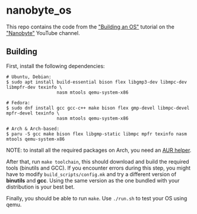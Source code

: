 # nanobyte_os
This repo contains the code from the ["Building an OS"](https://www.youtube.com/watch?v=9t-SPC7Tczc&list=PLFjM7v6KGMpiH2G-kT781ByCNC_0pKpPN) tutorial on the ["Nanobyte"](https://www.youtube.com/channel/UCSPIuWADJIMIf9Erf--XAsA) YouTube channel.

## Building
First, install the following dependencies:

```
# Ubuntu, Debian:
$ sudo apt install build-essential bison flex libgmp3-dev libmpc-dev libmpfr-dev texinfo \
                   nasm mtools qemu-system-x86
           
# Fedora:
$ sudo dnf install gcc gcc-c++ make bison flex gmp-devel libmpc-devel mpfr-devel texinfo \
                   nasm mtools qemu-system-x86
                   
# Arch & Arch-based:
$ paru -S gcc make bison flex libgmp-static libmpc mpfr texinfo nasm mtools qemu-system-x86
```
NOTE: to install all the required packages on Arch, you need an [AUR helper](https://wiki.archlinux.org/title/AUR_helpers).

After that, run `make toolchain`, this should download and build the required tools (binutils and GCC). If you encounter errors during this step, you might have to modify `build_scripts/config.mk` and try a different version of **binutils** and **gcc**. Using the same version as the one bundled with your distribution is your best bet.

Finally, you should be able to run `make`. Use `./run.sh` to test your OS using qemu.

